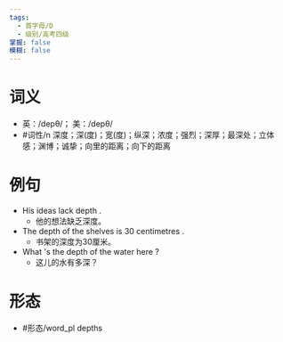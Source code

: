 ```yaml
---
tags:
  - 首字母/D
  - 级别/高考四级
掌握: false
模糊: false
---
```

# 词义
- 英：/depθ/； 美：/depθ/
- #词性/n  深度；深(度)；宽(度)；纵深；浓度；强烈；深厚；最深处；立体感；渊博；诚挚；向里的距离；向下的距离
# 例句
- His ideas lack depth .
	- 他的想法缺乏深度。
- The depth of the shelves is 30 centimetres .
	- 书架的深度为30厘米。
- What 's the depth of the water here ?
	- 这儿的水有多深？
# 形态
- #形态/word_pl depths
